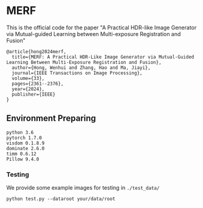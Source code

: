 # MERF
This is the official code for the paper "A Practical HDR-like Image Generator via Mutual-guided Learning between Multi-exposure Registration and Fusion"

````
@article{hong2024merf,
  title={MERF: A Practical HDR-Like Image Generator via Mutual-Guided Learning Between Multi-Exposure Registration and Fusion},
  author={Hong, Wenhui and Zhang, Hao and Ma, Jiayi},
  journal={IEEE Transactions on Image Processing},
  volume={33},
  pages={2361--2376},
  year={2024},
  publisher={IEEE}
}
````

## Environment Preparing

```
python 3.6
pytorch 1.7.0
visdom 0.1.8.9
dominate 2.6.0
timm 0.6.12
Pillow 9.4.0
```

### Testing

We provide some example images for testing in `./test_data/`

```
python test.py --dataroot your/data/root
```
